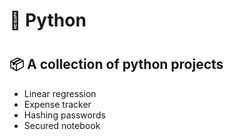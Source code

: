 <h1>🐍 Python<h1>
<h2>📦 A collection of python projects</h2>
<section>
  <ul>
    <li>Linear regression</li>
    <li>Expense tracker</li>
    <li>Hashing passwords</li>
    <li>Secured notebook</li>
  </ul>
</section>
